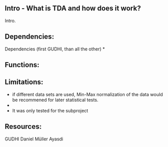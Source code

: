 ## Intro - What is TDA and how does it work?
Intro.

## Dependencies:
Dependencies (first GUDHI, than all the other)
* 
## Functions:
 

## Limitations:
 * if different data sets are used, Min-Max normalization of the data would be recommened for later statistical tests.
 * 
 * It was only tested for the subproject
 
## Resources:
GUDHI
Daniel Müller
Ayasdi
